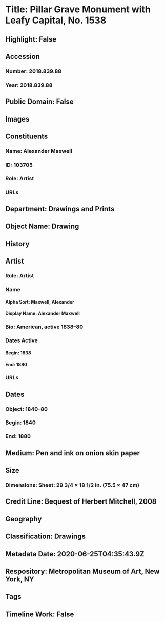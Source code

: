 # Title: Pillar Grave Monument with Leafy Capital, No. 1538
## Highlight: False
## Accession
### Number: 2018.839.88
### Year: 2018.839.88
## Public Domain: False
## Images
## Constituents
### Name: Alexander Maxwell
### ID: 103705
### Role: Artist
### URLs
## Department: Drawings and Prints
## Object Name: Drawing
## History
## Artist
### Role: Artist
### Name
#### Alpha Sort: Maxwell, Alexander
#### Display Name: Alexander Maxwell
### Bio: American, active 1838–80
### Dates Active
#### Begin: 1838
#### End: 1880
### URLs
## Dates
### Object: 1840–80
### Begin: 1840
### End: 1880
## Medium: Pen and ink on onion skin paper
## Size
### Dimensions: Sheet: 29 3/4 × 18 1/2 in. (75.5 × 47 cm)
## Credit Line: Bequest of Herbert Mitchell, 2008
## Geography
## Classification: Drawings
## Metadata Date: 2020-06-25T04:35:43.9Z
## Respository: Metropolitan Museum of Art, New York, NY
## Tags
## Timeline Work: False